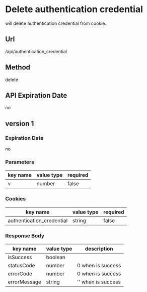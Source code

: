 # Delete authentication credential

will delete authentication credential from cookie.

## Url

/api/authentication_credential

## Method

delete

## API Expiration Date

no

## version 1

### Expiration Date

no

### Parameters

key name | value type | required
--- | --- | ---
v | number | false

### Cookies

key name | value type | required
--- | --- | ---
authentication_credential | string | false

### Response Body

key name | value type | description
--- | --- | ---
isSuccess | boolean |
statusCode | number | 0 when is success
errorCode | number | 0 when is success
errorMessage | string | '' when is success